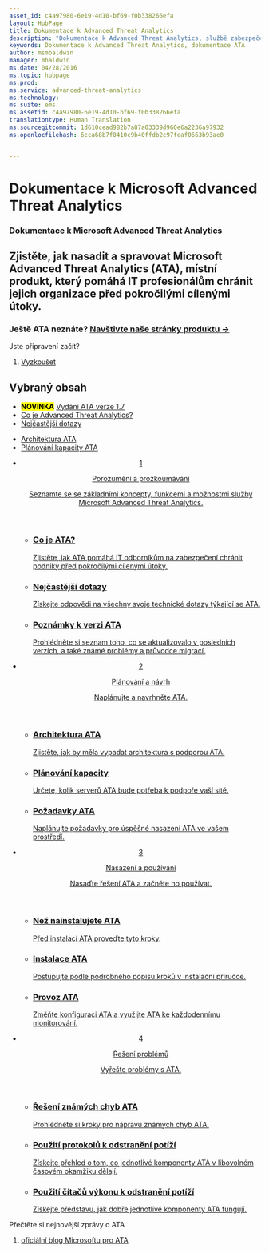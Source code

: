 ```yaml
---
asset_id: c4a97980-6e19-4d10-bf69-f0b338266efa
layout: HubPage
title: Dokumentace k Advanced Threat Analytics
description: "Dokumentace k Advanced Threat Analytics, službě zabezpečení Microsoftu"
keywords: Dokumentace k Advanced Threat Analytics, dokumentace ATA
author: msmbaldwin
manager: mbaldwin
ms.date: 04/28/2016
ms.topic: hubpage
ms.prod: 
ms.service: advanced-threat-analytics
ms.technology: 
ms.suite: ems
ms.assetid: c4a97980-6e19-4d10-bf69-f0b338266efa
translationtype: Human Translation
ms.sourcegitcommit: 1d610cead982b7a87a03339d960e6a2236a97932
ms.openlocfilehash: 6cca68b7f0410c9b40ffdb2c97feaf0663b93ae0


---
```

# Dokumentace k Microsoft Advanced Threat Analytics
<article id="main">
    <section id="hero-content">
      <h1>Dokumentace k Microsoft Advanced Threat Analytics</h1>
      <h2>Zjistěte, jak nasadit a spravovat Microsoft Advanced Threat Analytics (ATA), místní produkt, který pomáhá IT profesionálům chránit jejich organizace před pokročilými cílenými útoky.</h2>
      <h3>Ještě ATA neznáte? <a href="http://go.microsoft.com/fwlink/?LinkId=816859" target="_blank">Navštivte naše stránky produktu &rarr;</a></h3>
    </section>
    <aside class="alert section-border">
      <p>Jste připravení začít?</p>
      <ol class="action-list">
        <li><a href="https://www.microsoft.com/evalcenter/evaluate-microsoft-advanced-threat-analytics" target="_blank" class="button-bordered button-translucent">Vyzkoušet</a></li>
      </ol>
    </aside>
    <section id="featured" class="container">
      <h2 class="section-heading"><span class="icon icon-warning"></span> Vybraný obsah</h2>
      <div class="features row">
        <ul class="column column-half">
          <li><mark><b>NOVINKA</b></mark> <a href="/understand-explore/whats-new-version-1.7">Vydání ATA verze 1.7</a></li>
          <li><a href="/advanced-threat-analytics/understand-explore/what-is-ata">Co je Advanced Threat Analytics?</a></li>
          <li><a href="/advanced-threat-analytics/understand-explore/ata-technical-faq">Nejčastější dotazy</a></li>
        </ul>
        <ul class="column column-half">
          <li><a href="/advanced-threat-analytics/plan-design/ata-architecture">Architektura ATA</a></li>
          <li><a href="/advanced-threat-analytics/plan-design/ata-capacity-planning">Plánování kapacity ATA</a></li>        </ul>
      </div>
    </section>
    <div id="journeys">
      <section class="container">
        <ul class="journeys-list">
          <li class="journey-step">
            <header class="journey-step-header row">
              <a href="/advanced-threat-analytics/understand-explore/what-is-ata">
                <div class="title column-third">
                  <span class="step-number">1</span>
                  <p>Porozumění a prozkoumávání</p>
                </div>
                <p class="description column-two-thirds">Seznamte se se základními koncepty, funkcemi a možnostmi služby Microsoft Advanced Threat Analytics.
                </p>
              </a>
            </header>
            <section class="journey-step-elements content">
              <ul class="row">
                <li class="column-third">
                  <a href="/advanced-threat-analytics/understand-explore/what-is-ata">
                    <h3>Co je ATA?</h3>
                    <p>Zjistěte, jak ATA pomáhá IT odborníkům na zabezpečení chránit podniky před pokročilými cílenými útoky.</p>
                  </a>
                </li>
                <li class="column-third">
                  <a href="/advanced-threat-analytics/understand-explore/ata-technical-faq">
                    <h3>Nejčastější dotazy</h3>
                    <p>Získejte odpovědi na všechny svoje technické dotazy týkající se ATA.</p>
                  </a>
                </li>
                <li class="column-third">
                  <a href="/advanced-threat-analytics/understand-explore/ata-release-notes">
                    <h3>Poznámky k verzi ATA</h3>
                    <p>Prohlédněte si seznam toho, co se aktualizovalo v posledních verzích, a také známé problémy a průvodce migrací.</p>
                  </a>
                </li>
              </ul>
            </section>
          </li>
          <li class="journey-step">
            <header class="journey-step-header row">
              <a href="/advanced-threat-analytics/plan-design/ata-architecture">
                <div class="title column-third">
                  <span class="step-number">2</span>
                  <p>Plánování a návrh</p>
                </div>
                <p class="description column-two-thirds">Naplánujte a navrhněte ATA.
                </p>
              </a>
            </header>
            <section class="journey-step-elements content">
              <ul class="row">
                <li class="column-third">
                  <a href="/advanced-threat-analytics/plan-design/ata-architecture">
                    <h3>Architektura ATA</h3>
                    <p>Zjistěte, jak by měla vypadat architektura s podporou ATA.</p>
                  </a>
                </li>
                <li class="column-third">
                  <a href="/advanced-threat-analytics/plan-design/ata-capacity-planning">
                    <h3>Plánování kapacity</h3>
                    <p>Určete, kolik serverů ATA bude potřeba k podpoře vaší sítě.</p>
                  </a>
                </li>
                <li class="column-third">
                  <a href="/advanced-threat-analytics/plan-design/ata-prerequisites">
                    <h3>Požadavky ATA</h3>
                    <p>Naplánujte požadavky pro úspěšné nasazení ATA ve vašem prostředí.</p>
                  </a>
                </li>
              </ul>
            </section>
          </li>
          <li class="journey-step">
            <header class="journey-step-header row">
              <a href="/advanced-threat-analytics/deploy-use/preinstall-ata">
                <div class="title column-third">
                  <span class="step-number">3</span>
                  <p>Nasazení a používání</p>
                </div>
                <p class="description column-two-thirds">Nasaďte řešení ATA a začněte ho používat.
                </p>
              </a>
            </header>
            <section class="journey-step-elements content">
              <ul class="row">
                <li class="column-third">
                  <a href="/advanced-threat-analytics/deploy-use/preinstall-ata">
                    <h3>Než nainstalujete ATA</h3>
                    <p>Před instalací ATA proveďte tyto kroky.</p>
                  </a>
                </li>
                <li class="column-third">
                  <a href="/advanced-threat-analytics/deploy-use/install-ata">
                    <h3>Instalace ATA</h3>
                    <p>Postupujte podle podrobného popisu kroků v instalační příručce.</p>
                  </a>
                </li>
                <li class="column-third">
                  <a href="/advanced-threat-analytics/deploy-use/operate-ata">
                    <h3>Provoz ATA</h3>
                    <p>Změňte konfiguraci ATA a využijte ATA ke každodennímu monitorování.</p>
                  </a>
                </li>
            </section>
          </li>
          <li class="journey-step">
            <header class="journey-step-header row">
              <a href="/advanced-threat-analytics/troubleshoot/troubleshooting-ata-known-errors">
                <div class="title column-third">
                  <span class="step-number">4</span>
                  <p>Řešení problémů</p>
                </div>
                <p class="description column-two-thirds">Vyřešte problémy s ATA.
                </p>
              </a>
            </header>
            <section class="journey-step-elements content">
              <ul class="row">
                <li class="column-third">
                  <a href="/advanced-threat-analytics/troubleshoot/troubleshooting-ata-known-errors">
                    <h3>Řešení známých chyb ATA</h3>
                    <p>Prohlédněte si kroky pro nápravu známých chyb ATA.</p>
                  </a>
                </li>
                <li class="column-third">
                  <a href="/advanced-threat-analytics/troubleshoot/troubleshooting-ata-using-logs">
                    <h3>Použití protokolů k odstranění potíží</h3>
                    <p>Získejte přehled o tom, co jednotlivé komponenty ATA v libovolném časovém okamžiku dělají.</p>
                  </a>
                </li>
                <li class="column-third">
                  <a href="/advanced-threat-analytics/troubleshoot/troubleshooting-ata-using-perf-counters">
                    <h3>Použití čítačů výkonu k odstranění potíží</h3>
                    <p>Získejte představu, jak dobře jednotlivé komponenty ATA fungují.</p>
                  </a>
                </li>
              </ul>
            </section>
          </li>
        </ul>
      </section>
    </div>
    <aside class="alert alert-social">
      <p>Přečtěte si nejnovější zprávy o ATA</p>
      <ol class="action-list">
        <li><a href="http://blogs.technet.com/b/ata/" target="_blank" class="button-bordered button-translucent">oficiální blog Microsoftu pro ATA</a></li>
      </ol>
    </aside>
</article>



<!--HONumber=Sep16_HO1-->


